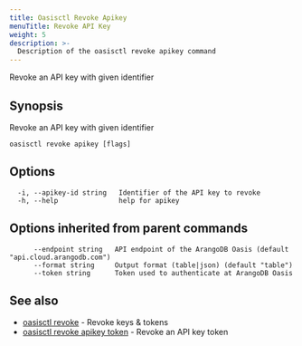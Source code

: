 ```yaml
---
title: Oasisctl Revoke Apikey
menuTitle: Revoke API Key
weight: 5
description: >-
  Description of the oasisctl revoke apikey command
---
```

Revoke an API key with given identifier

## Synopsis

Revoke an API key with given identifier

```
oasisctl revoke apikey [flags]
```

## Options

```
  -i, --apikey-id string   Identifier of the API key to revoke
  -h, --help               help for apikey
```

## Options inherited from parent commands

```
      --endpoint string   API endpoint of the ArangoDB Oasis (default "api.cloud.arangodb.com")
      --format string     Output format (table|json) (default "table")
      --token string      Token used to authenticate at ArangoDB Oasis
```

## See also

* [oasisctl revoke](_index.md)	 - Revoke keys & tokens
* [oasisctl revoke apikey token](revoke-apikey-token.md)	 - Revoke an API key token


